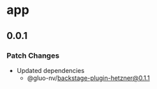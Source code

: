 # app

## 0.0.1

### Patch Changes

- Updated dependencies
  - @gluo-nv/backstage-plugin-hetzner@0.1.1
